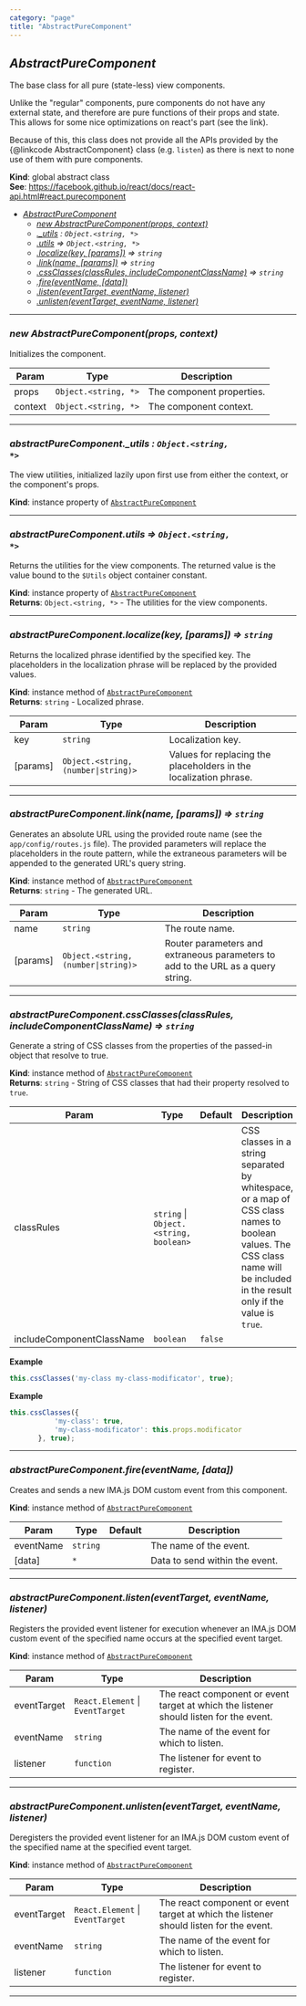 ```yaml
---
category: "page"
title: "AbstractPureComponent"
---
```


## *AbstractPureComponent*&nbsp;<a name="AbstractPureComponent" href="https://github.com/seznam/IMA.js-core/tree/0.16.7/page/AbstractPureComponent.js#L33" target="_blank"><span class="icon"><i class="fas fa-external-link-alt fa-xs"></i></span></a>
The base class for all pure (state-less) view components.

Unlike the "regular" components, pure components do not have any external
state, and therefore are pure functions of their props and state. This
allows for some nice optimizations on react's part (see the link).

Because of this, this class does not provide all the APIs provided by the
{@linkcode AbstractComponent} class (e.g. <code>listen</code>) as there is next
to none use of them with pure components.

**Kind**: global abstract class  
**See**: https://facebook.github.io/react/docs/react-api.html#react.purecomponent  

* *[AbstractPureComponent](#AbstractPureComponent)*
    * *[new AbstractPureComponent(props, context)](#new_AbstractPureComponent_new)*
    * *[._utils](#AbstractPureComponent+_utils) : <code>Object.&lt;string, \*&gt;</code>*
    * *[.utils](#AbstractPureComponent+utils) ⇒ <code>Object.&lt;string, \*&gt;</code>*
    * *[.localize(key, [params])](#AbstractPureComponent+localize) ⇒ <code>string</code>*
    * *[.link(name, [params])](#AbstractPureComponent+link) ⇒ <code>string</code>*
    * *[.cssClasses(classRules, includeComponentClassName)](#AbstractPureComponent+cssClasses) ⇒ <code>string</code>*
    * *[.fire(eventName, [data])](#AbstractPureComponent+fire)*
    * *[.listen(eventTarget, eventName, listener)](#AbstractPureComponent+listen)*
    * *[.unlisten(eventTarget, eventName, listener)](#AbstractPureComponent+unlisten)*


* * *

### *new AbstractPureComponent(props, context)*&nbsp;<a name="new_AbstractPureComponent_new"></a>
Initializes the component.


| Param | Type | Description |
| --- | --- | --- |
| props | <code>Object.&lt;string, \*&gt;</code> | The component properties. |
| context | <code>Object.&lt;string, \*&gt;</code> | The component context. |


* * *

### *abstractPureComponent.\_utils : <code>Object.&lt;string, \*&gt;</code>*&nbsp;<a name="AbstractPureComponent+_utils" href="https://github.com/seznam/IMA.js-core/tree/0.16.7/page/AbstractPureComponent.js#L42" target="_blank"><span class="icon"><i class="fas fa-external-link-alt fa-xs"></i></span></a>
The view utilities, initialized lazily upon first use from either
the context, or the component's props.

**Kind**: instance property of [<code>AbstractPureComponent</code>](#AbstractPureComponent)  

* * *

### *abstractPureComponent.utils ⇒ <code>Object.&lt;string, \*&gt;</code>*&nbsp;<a name="AbstractPureComponent+utils" href="https://github.com/seznam/IMA.js-core/tree/0.16.7/page/AbstractPureComponent.js#L51" target="_blank"><span class="icon"><i class="fas fa-external-link-alt fa-xs"></i></span></a>
Returns the utilities for the view components. The returned value is the
value bound to the <code>$Utils</code> object container constant.

**Kind**: instance property of [<code>AbstractPureComponent</code>](#AbstractPureComponent)  
**Returns**: <code>Object.&lt;string, \*&gt;</code> - The utilities for the view components.  

* * *

### *abstractPureComponent.localize(key, [params]) ⇒ <code>string</code>*&nbsp;<a name="AbstractPureComponent+localize" href="https://github.com/seznam/IMA.js-core/tree/0.16.7/page/AbstractPureComponent.js#L69" target="_blank"><span class="icon"><i class="fas fa-external-link-alt fa-xs"></i></span></a>
Returns the localized phrase identified by the specified key. The
placeholders in the localization phrase will be replaced by the provided
values.

**Kind**: instance method of [<code>AbstractPureComponent</code>](#AbstractPureComponent)  
**Returns**: <code>string</code> - Localized phrase.  

| Param | Type | Description |
| --- | --- | --- |
| key | <code>string</code> | Localization key. |
| [params] | <code>Object.&lt;string, (number\|string)&gt;</code> | Values for replacing        the placeholders in the localization phrase. |


* * *

### *abstractPureComponent.link(name, [params]) ⇒ <code>string</code>*&nbsp;<a name="AbstractPureComponent+link" href="https://github.com/seznam/IMA.js-core/tree/0.16.7/page/AbstractPureComponent.js#L84" target="_blank"><span class="icon"><i class="fas fa-external-link-alt fa-xs"></i></span></a>
Generates an absolute URL using the provided route name (see the
<code>app/config/routes.js</code> file). The provided parameters will
replace the placeholders in the route pattern, while the extraneous
parameters will be appended to the generated URL's query string.

**Kind**: instance method of [<code>AbstractPureComponent</code>](#AbstractPureComponent)  
**Returns**: <code>string</code> - The generated URL.  

| Param | Type | Description |
| --- | --- | --- |
| name | <code>string</code> | The route name. |
| [params] | <code>Object.&lt;string, (number\|string)&gt;</code> | Router parameters and        extraneous parameters to add to the URL as a query string. |


* * *

### *abstractPureComponent.cssClasses(classRules, includeComponentClassName) ⇒ <code>string</code>*&nbsp;<a name="AbstractPureComponent+cssClasses" href="https://github.com/seznam/IMA.js-core/tree/0.16.7/page/AbstractPureComponent.js#L108" target="_blank"><span class="icon"><i class="fas fa-external-link-alt fa-xs"></i></span></a>
Generate a string of CSS classes from the properties of the passed-in
object that resolve to true.

**Kind**: instance method of [<code>AbstractPureComponent</code>](#AbstractPureComponent)  
**Returns**: <code>string</code> - String of CSS classes that had their property resolved
        to <code>true</code>.  

| Param | Type | Default | Description |
| --- | --- | --- | --- |
| classRules | <code>string</code> \| <code>Object.&lt;string, boolean&gt;</code> |  | CSS classes in a        string separated by whitespace, or a map of CSS class names to        boolean values. The CSS class name will be included in the result        only if the value is <code>true</code>. |
| includeComponentClassName | <code>boolean</code> | <code>false</code> |  |

**Example**  
```js
this.cssClasses('my-class my-class-modificator', true);
```
**Example**  
```js
this.cssClasses({
           'my-class': true,
           'my-class-modificator': this.props.modificator
       }, true);
```

* * *

### *abstractPureComponent.fire(eventName, [data])*&nbsp;<a name="AbstractPureComponent+fire" href="https://github.com/seznam/IMA.js-core/tree/0.16.7/page/AbstractPureComponent.js#L118" target="_blank"><span class="icon"><i class="fas fa-external-link-alt fa-xs"></i></span></a>
Creates and sends a new IMA.js DOM custom event from this component.

**Kind**: instance method of [<code>AbstractPureComponent</code>](#AbstractPureComponent)  

| Param | Type | Default | Description |
| --- | --- | --- | --- |
| eventName | <code>string</code> |  | The name of the event. |
| [data] | <code>\*</code> | <code></code> | Data to send within the event. |


* * *

### *abstractPureComponent.listen(eventTarget, eventName, listener)*&nbsp;<a name="AbstractPureComponent+listen" href="https://github.com/seznam/IMA.js-core/tree/0.16.7/page/AbstractPureComponent.js#L132" target="_blank"><span class="icon"><i class="fas fa-external-link-alt fa-xs"></i></span></a>
Registers the provided event listener for execution whenever an IMA.js
DOM custom event of the specified name occurs at the specified event
target.

**Kind**: instance method of [<code>AbstractPureComponent</code>](#AbstractPureComponent)  

| Param | Type | Description |
| --- | --- | --- |
| eventTarget | <code>React.Element</code> \| <code>EventTarget</code> | The react component or        event target at which the listener should listen for the event. |
| eventName | <code>string</code> | The name of the event for which to listen. |
| listener | <code>function</code> | The listener for event to register. |


* * *

### *abstractPureComponent.unlisten(eventTarget, eventName, listener)*&nbsp;<a name="AbstractPureComponent+unlisten" href="https://github.com/seznam/IMA.js-core/tree/0.16.7/page/AbstractPureComponent.js#L145" target="_blank"><span class="icon"><i class="fas fa-external-link-alt fa-xs"></i></span></a>
Deregisters the provided event listener for an IMA.js DOM custom event
of the specified name at the specified event target.

**Kind**: instance method of [<code>AbstractPureComponent</code>](#AbstractPureComponent)  

| Param | Type | Description |
| --- | --- | --- |
| eventTarget | <code>React.Element</code> \| <code>EventTarget</code> | The react component or        event target at which the listener should listen for the event. |
| eventName | <code>string</code> | The name of the event for which to listen. |
| listener | <code>function</code> | The listener for event to register. |


* * *

